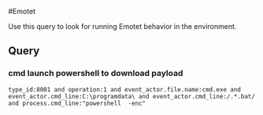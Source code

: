 #Emotet

Use this query to look for running Emotet behavior in the environment.

## Query

### cmd launch powershell to download payload

~~~
type_id:8001 and operation:1 and event_actor.file.name:cmd.exe and event_actor.cmd_line:C:\programdata\ and event_actor.cmd_line:/.*.bat/ and process.cmd_line:"powershell  -enc"
~~~